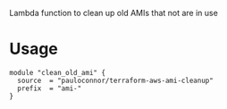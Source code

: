 Lambda function to clean up old AMIs that not are in use
# Usage
``` hcl
module "clean_old_ami" {
  source  = "pauloconnor/terraform-aws-ami-cleanup"
  prefix  = "ami-"
}
```

